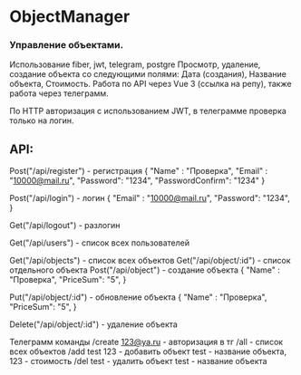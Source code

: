 # ObjectManager
 
### Управление объектами.
 
 Использование fiber, jwt, telegram, postgre
 Просмотр, удаление, создание объекта со следующими полями: Дата (создания), Название объекта, Стоимость.
 Работа по API через Vue 3 (ссылка на репу), также работа через телеграмм.
 
 По HTTP авторизация с использованием JWT, в телеграмме проверка только на логин.
 
## API:
Post("/api/register") - регистрация
{
    "Name" : "Проверка",
    "Email" : "10000@mail.ru",
    "Password": "1234",
    "PasswordConfirm": "1234"
}

Post("/api/login") - логин
{
    "Email" : "10000@mail.ru",
    "Password": "1234",
}

Get("/api/logout") - разлогин

Get("/api/users") - список всех пользователей

Get("/api/objects") - список всех объектов
Get("/api/object/:id") - список отдельного объекта
Post("/api/object") - создание объекта
{
    "Name" : "Проверка",
    "PriceSum": "5",
}

Put("/api/object/:id") - обновление объекта
{
    "Name" : "Проверка",
    "PriceSum": "5",
}

Delete("/api/object/:id") - удаление объекта

Телеграмм команды
/create 123@ya.ru - авторизация в тг
/all - список всех объектов
/add test 123 - добавить объект test - название объекта, 123 - стоимость
/del test - удалить объект test - название объекта


